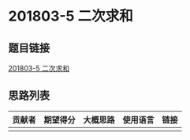 # 201803-5 二次求和

## 题目链接

[201803-5 二次求和](http://118.190.20.162/view.page?gpid=T69)

## 思路列表

| 贡献者 | 期望得分 | 大概思路 | 使用语言 | 链接 |
| :-: | :-: | :-: | :-: | :-: | 
|  |  |  |  |  |
